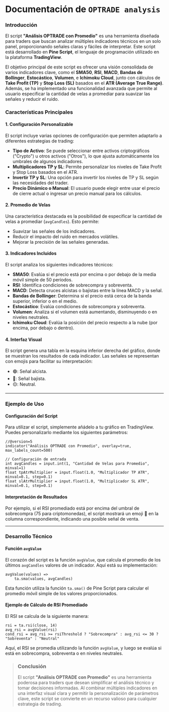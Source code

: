 # Documentación de `OPTRADE analysis`

### Introducción

El script **"Análisis OPTRADE con Promedio"** es una herramienta diseñada para traders que buscan analizar múltiples indicadores técnicos en un solo panel, proporcionando señales claras y fáciles de interpretar. Este script está desarrollado en **Pine Script**, el lenguaje de programación utilizado en la plataforma **TradingView**.

El objetivo principal de este script es ofrecer una visión consolidada de varios indicadores clave, como el **SMA50**, **RSI**, **MACD**, **Bandas de Bollinger**, **Estocástico**, **Volumen**, e **Ichimoku Cloud**, junto con cálculos de **Take Profit (TP)** y **Stop Loss (SL)** basados en el **ATR (Average True Range)**. Además, se ha implementado una funcionalidad avanzada que permite al usuario especificar la cantidad de velas a promediar para suavizar las señales y reducir el ruido.

### Características Principales

#### 1. **Configuración Personalizable**
El script incluye varias opciones de configuración que permiten adaptarlo a diferentes estrategias de trading:
- **Tipo de Activo**: Se puede seleccionar entre activos criptográficos ("Crypto") u otros activos ("Otros"), lo que ajusta automáticamente los umbrales de algunos indicadores.
- **Multiplicadores TP y SL**: Permite personalizar los niveles de Take Profit y Stop Loss basados en el ATR.
- **Invertir TP y SL**: Una opción para invertir los niveles de TP y SL según las necesidades del trader.
- **Precio Dinámico o Manual**: El usuario puede elegir entre usar el precio de cierre actual o ingresar un precio manual para los cálculos.

#### 2. **Promedio de Velas**
Una característica destacada es la posibilidad de especificar la cantidad de velas a promediar (`avgCandles`). Esto permite:
- Suavizar las señales de los indicadores.
- Reducir el impacto del ruido en mercados volátiles.
- Mejorar la precisión de las señales generadas.

#### 3. **Indicadores Incluidos**
El script analiza los siguientes indicadores técnicos:
- **SMA50**: Evalúa si el precio está por encima o por debajo de la media móvil simple de 50 períodos.
- **RSI**: Identifica condiciones de sobrecompra y sobreventa.
- **MACD**: Detecta cruces alcistas o bajistas entre la línea MACD y la señal.
- **Bandas de Bollinger**: Determina si el precio está cerca de la banda superior, inferior o en el medio.
- **Estocástico**: Evalúa condiciones de sobrecompra y sobreventa.
- **Volumen**: Analiza si el volumen está aumentando, disminuyendo o en niveles neutrales.
- **Ichimoku Cloud**: Evalúa la posición del precio respecto a la nube (por encima, por debajo o dentro).

#### 4. **Interfaz Visual**
El script genera una tabla en la esquina inferior derecha del gráfico, donde se muestran los resultados de cada indicador. Las señales se representan con emojis para facilitar su interpretación:
- 🟢: Señal alcista.
- 🔴: Señal bajista.
- 🟡: Neutral.

---

### Ejemplo de Uso

#### Configuración del Script
Para utilizar el script, simplemente añádelo a tu gráfico en TradingView. Puedes personalizarlo mediante los siguientes parámetros:

```
//@version=5
indicator("Análisis OPTRADE con Promedio", overlay=true, max_labels_count=500)

// Configuración de entrada
int avgCandles = input.int(1, "Cantidad de Velas para Promedio", minval=1)
float tpAtrMultiplier = input.float(1.0, "Multiplicador TP ATR", minval=0.1, step=0.1)
float slAtrMultiplier = input.float(1.0, "Multiplicador SL ATR", minval=0.1, step=0.1)
```

#### Interpretación de Resultados
Por ejemplo, si el RSI promediado está por encima del umbral de sobrecompra (75 para criptomonedas), el script mostrará un emoji 🔴 en la columna correspondiente, indicando una posible señal de venta.

---

### Desarrollo Técnico

#### Función `avgValue`
El corazón del script es la función `avgValue`, que calcula el promedio de los últimos `avgCandles` valores de un indicador. Aquí está su implementación:

```
avgValue(values) =>
    ta.sma(values, avgCandles)
```

Esta función utiliza la función `ta.sma()` de Pine Script para calcular el promedio móvil simple de los valores proporcionados.

#### Ejemplo de Cálculo de RSI Promediado
El RSI se calcula de la siguiente manera:

```
rsi = ta.rsi(close, 14)
avg_rsi = avgValue(rsi)
cond_rsi = avg_rsi >= rsiThreshold ? "Sobrecompra" : avg_rsi <= 30 ? "Sobreventa" : "Neutral"
```

Aquí, el RSI se promedia utilizando la función `avgValue`, y luego se evalúa si está en sobrecompra, sobreventa o en niveles neutrales.

>### Conclusión
>
>El script **"Análisis OPTRADE con Promedio"** es una herramienta poderosa para traders que desean simplificar el análisis técnico y tomar decisiones informadas. Al combinar múltiples indicadores en una interfaz visual clara y permitir la personalización de parámetros clave, este script se convierte en un recurso valioso para cualquier estrategia de trading.